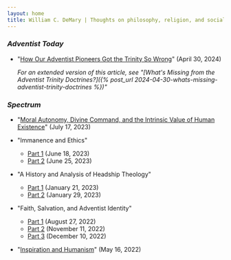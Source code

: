 ```yaml
---
layout: home
title: William C. DeMary | Thoughts on philosophy, religion, and social issues
---
```


### *Adventist Today*

- "[How Our Adventist Pioneers Got the Trinity So Wrong](https://atoday.org/how-our-adventist-pioneers-got-the-trinity-wrong/)" (April 30, 2024)

  *For an extended version of this article, see "[What's Missing from the Adventist Trinity Doctrines?]({% post_url 2024-04-30-whats-missing-adventist-trinity-doctrines %})"*

### *Spectrum*

- "[Moral Autonomy, Divine Command, and the Intrinsic Value of Human Existence](https://spectrummagazine.org/news/moral-autonomy-divine-command-and-intrinsic-value-human-existence/)" (July 17, 2023)

- "Immanence and Ethics"

    - [Part 1](https://spectrummagazine.org/culture/immanence-and-ethics-part-1-whats-spiritualism-got-do-it/) (June 18, 2023)
    - [Part 2](https://spectrummagazine.org/culture/immanence-and-ethics-part-2-reconciling-moral-freedom-and-adventist-holism/) (June 25, 2023)

- "A History and Analysis of Headship Theology" 

    - [Part 1](https://spectrummagazine.org/views/history-and-analysis-headship-theology-part-1/) (January 21, 2023)
    - [Part 2](https://spectrummagazine.org/views/history-and-analysis-headship-theology-part-2/) (January 29, 2023)

- "Faith, Salvation, and Adventist Identity" 

    - [Part 1](https://spectrummagazine.org/views/faith-salvation-and-adventist-identity-part-1/) (August 27, 2022)
    - [Part 2](https://spectrummagazine.org/culture/faith-salvation-and-adventist-identity-pt-2/) (November 11, 2022)
    - [Part 3](https://spectrummagazine.org/views/faith-salvation-and-adventist-identity-part-3/) (December 10, 2022)

- "[Inspiration and Humanism](https://spectrummagazine.org/views/inspiration-and-humanism/)" (May 16, 2022)